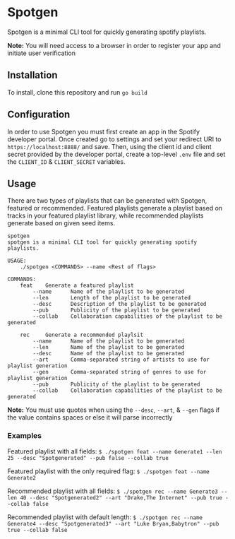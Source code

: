 # Spotgen

Spotgen is a minimal CLI tool for quickly generating spotify playlists.

**Note:** You will need access to a browser in order to register your app and initiate user verification

## Installation

To install, clone this repository and run `go build`

## Configuration

In order to use Spotgen you must first create an app in the Spotify developer portal. Once created go to settings and set your redirect URI to `https://localhost:8888/` and save. Then, using the client id and client secret provided by the developer portal, create a top-level `.env` file and set the `CLIENT_ID` & `CLIENT_SECRET` variables.

## Usage

There are two types of playlists that can be generated with Spotgen, featured or recommended. Featured playlists generate a playlist based on tracks in your featured playlist library, while recommended playlists generate based on given seed items.

```
spotgen
spotgen is a minimal CLI tool for quickly generating spotify playlists.

USAGE: 
    ./spotgen <COMMANDS> --name <Rest of flags>

COMMANDS:
    feat    Generate a featured playlist
        --name      Name of the playlist to be generated
        --len       Length of the playlist to be generated
        --desc      Description of the playlist to be generated
        --pub       Publicity of the playlist to be generated
        --collab    Collaboration capabilities of the playlist to be generated

    rec     Generate a recommended playlsit
        --name      Name of the playlist to be generated
        --len       Name of the playlist to be generated
        --desc      Name of the playlist to be generated
        --art       Comma-separated string of artists to use for playlist generation
        --gen       Comma-separated string of genres to use for playlist generation
        --pub       Publicity of the playlist to be generated
        --collab    Collaboration capabilities of the playlist to be generated
```
**Note:** You must use quotes when using the `--desc`, `--art`, & `--gen` flags if the value contains spaces or else it will parse incorrectly 

### Examples

Featured playlist with all fields:
 `$ ./spotgen feat --name Generate1 --len 25 --desc "Spotgenerated" --pub false --collab true`

Featured playlist with the only required flag:
 `$ ./spotgen feat --name Generate2`

Recommended playlist with all fields:
`$ ./spotgen rec --name Generate3 --len 40 --desc "Spotgenerated2" --art "Drake,The Internet" --pub true --collab false`

Recommended playlist with default length:
`$ ./spotgen rec --name Generate4 --desc "Spotgenerated3" --art "Luke Bryan,Babytron" --pub true --collab false`
